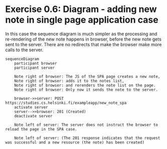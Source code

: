# Exercise 0.6: Diagram - adding new note in single page application case
In this case the sequence diagram is much simpler as the processing and re-rendering of the new note happens in browser, before the new note gets sent to the server. There are no redirects that make the browser make more calls to the server.

```mermaid
sequenceDiagram
    participant browser
    participant server

    Note right of browser: The JS of the SPA page creates a new note, 
    Note right of browser: adds it to the notes list,
    Note right of browser: and rerenders the note list on the page.
    Note right of browser: Only now it sends the note to the server.

    browser->>server: POST https://studies.cs.helsinki.fi/exampleapp/new_note_spa
    activate server
    server-->>browser: 201 (Created)
    deactivate server

    Note left of server: The server does not instruct the browser to reload the page in the SPA case.

    Note left of server: (The 201 response indicates that the request was successful and a new resource (the note) has been created)

```